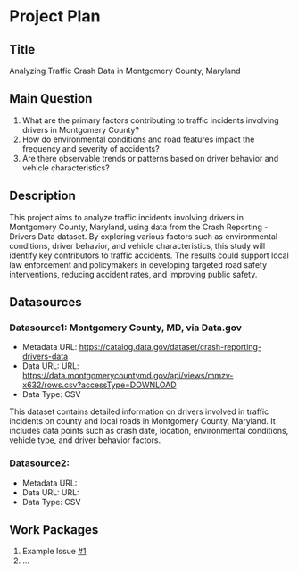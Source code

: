 # Project Plan

## Title
<!-- Give your project a short title. -->
Analyzing Traffic Crash Data in Montgomery County, Maryland

## Main Question

<!-- Think about one main question you want to answer based on the data. -->
1. What are the primary factors contributing to traffic incidents involving drivers in Montgomery County?
2. How do environmental conditions and road features impact the frequency and severity of accidents?
3. Are there observable trends or patterns based on driver behavior and vehicle characteristics?

## Description

<!-- Describe your data science project in max. 200 words. Consider writing about why and how you attempt it. -->
This project aims to analyze traffic incidents involving drivers in Montgomery County, Maryland, using data from the Crash Reporting - Drivers Data dataset. By exploring various factors such as environmental conditions, driver behavior, and vehicle characteristics, this study will identify key contributors to traffic accidents. The results could support local law enforcement and policymakers in developing targeted road safety interventions, reducing accident rates, and improving public safety.

## Datasources

<!-- Describe each datasources you plan to use in a section. Use the prefic "DatasourceX" where X is the id of the datasource. -->

### Datasource1: Montgomery County, MD, via Data.gov
* Metadata URL: https://catalog.data.gov/dataset/crash-reporting-drivers-data
* Data URL: URL: https://data.montgomerycountymd.gov/api/views/mmzv-x632/rows.csv?accessType=DOWNLOAD
* Data Type: CSV

This dataset contains detailed information on drivers involved in traffic incidents on county and local roads in Montgomery County, Maryland. It includes data points such as crash date, location, environmental conditions, vehicle type, and driver behavior factors.

### Datasource2: 
* Metadata URL: 
* Data URL: URL: 
* Data Type: CSV

## Work Packages

<!-- List of work packages ordered sequentially, each pointing to an issue with more details. -->

1. Example Issue [#1][i1]
2. ...

[i1]: https://github.com/jvalue/made-template/issues/1
